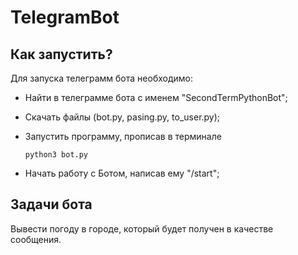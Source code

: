 # TelegramBot

## Как запустить?

Для запуска телеграмм бота необходимо:

* Найти в телеграмме бота с именем "SecondTermPythonBot";

* Скачать файлы (bot.py, pasing.py, to_user.py);

* Запустить программу, прописав в терминале 

  ```python3
  python3 bot.py
  ```

* Начать работу с Ботом, написав ему "/start";



## Задачи бота

Вывести погоду в городе, который будет получен в качестве сообщения.
